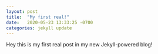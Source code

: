 ```yaml
---
layout: post
title:  "My first real!"
date:   2020-05-23 13:33:25 -0700
categories: jekyll update
---
```

Hey this is my first real post in my new Jekyll-powered blog! 
